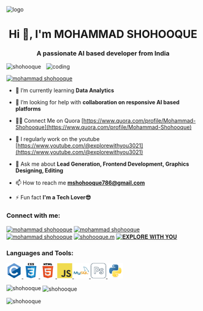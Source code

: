 ![logo](https://github.com/Shohooque/Shohooque/blob/main/Github%20frame.png)
<h1 align="center">Hi 👋, I'm MOHAMMAD SHOHOOQUE</h1>
<h3 align="center">A passionate AI based developer from India</h3>

<img align="right" alt="coding" width="400" src="https://cdn.dribbble.com/users/1446559/screenshots/5453050/97e3bc07ac5ca76150df36be8e142336.gif">


<p align="left"> <img src="https://komarev.com/ghpvc/?username=shohooque&label=Profile%20views&color=0e75b6&style=flat" alt="shohooque" /> </p>

<p align="left"> <a href="https://twitter.com/mohammad shohooque" target="blank"><img src="https://img.shields.io/twitter/follow/mohammad shohooque?logo=twitter&style=for-the-badge" alt="mohammad shohooque" /></a> </p>

- 🌱 I’m currently learning **Data Analytics**

- 🤝 I’m looking for help with **collaboration on responsive AI based platforms**

- 👨‍💻 Connect Me on Quora [https://www.quora.com/profile/Mohammad-Shohooque](https://www.quora.com/profile/Mohammad-Shohooque)

- 📝 I regularly work on the youtube [https://www.youtube.com/@explorewithyou3021](https://www.youtube.com/@explorewithyou3021)

- 💬 Ask me about **Lead Generation, Frontend Development, Graphics Designing, Editing**

- 📫 How to reach me **mshohooque786@gmail.com**

- ⚡ Fun fact **I'm a Tech Lover😎**

<h3 align="left">Connect with me:</h3>
<p align="left">
<a href="https://twitter.com/mohammad shohooque" target="blank"><img align="center" src="https://raw.githubusercontent.com/rahuldkjain/github-profile-readme-generator/master/src/images/icons/Social/twitter.svg" alt="mohammad shohooque" height="30" width="40" /></a>
<a href="https://linkedin.com/in/mohammad shohooque" target="blank"><img align="center" src="https://raw.githubusercontent.com/rahuldkjain/github-profile-readme-generator/master/src/images/icons/Social/linked-in-alt.svg" alt="mohammad shohooque" height="30" width="40" /></a>
<a href="https://fb.com/mohammad shohooque" target="blank"><img align="center" src="https://raw.githubusercontent.com/rahuldkjain/github-profile-readme-generator/master/src/images/icons/Social/facebook.svg" alt="mohammad shohooque" height="30" width="40" /></a>
<a href="https://instagram.com/shohooque.m" target="blank"><img align="center" src="https://raw.githubusercontent.com/rahuldkjain/github-profile-readme-generator/master/src/images/icons/Social/instagram.svg" alt="shohooque.m" height="30" width="40" /></a>
<a href="https://www.youtube.com/c/𝐄𝐗𝐏𝐋𝐎𝐑𝐄 𝐖𝐈𝐓𝐇 𝐘𝐎𝐔" target="blank"><img align="center" src="https://raw.githubusercontent.com/rahuldkjain/github-profile-readme-generator/master/src/images/icons/Social/youtube.svg" alt="𝐄𝐗𝐏𝐋𝐎𝐑𝐄 𝐖𝐈𝐓𝐇 𝐘𝐎𝐔" height="30" width="40" /></a>
</p>

<h3 align="left">Languages and Tools:</h3>
<p align="left"> <a href="https://www.cprogramming.com/" target="_blank" rel="noreferrer"> <img src="https://raw.githubusercontent.com/devicons/devicon/master/icons/c/c-original.svg" alt="c" width="40" height="40"/> </a> <a href="https://www.w3schools.com/css/" target="_blank" rel="noreferrer"> <img src="https://raw.githubusercontent.com/devicons/devicon/master/icons/css3/css3-original-wordmark.svg" alt="css3" width="40" height="40"/> </a> <a href="https://www.w3.org/html/" target="_blank" rel="noreferrer"> <img src="https://raw.githubusercontent.com/devicons/devicon/master/icons/html5/html5-original-wordmark.svg" alt="html5" width="40" height="40"/> </a> <a href="https://developer.mozilla.org/en-US/docs/Web/JavaScript" target="_blank" rel="noreferrer"> <img src="https://raw.githubusercontent.com/devicons/devicon/master/icons/javascript/javascript-original.svg" alt="javascript" width="40" height="40"/> </a> <a href="https://www.mysql.com/" target="_blank" rel="noreferrer"> <img src="https://raw.githubusercontent.com/devicons/devicon/master/icons/mysql/mysql-original-wordmark.svg" alt="mysql" width="40" height="40"/> </a> <a href="https://www.photoshop.com/en" target="_blank" rel="noreferrer"> <img src="https://raw.githubusercontent.com/devicons/devicon/master/icons/photoshop/photoshop-line.svg" alt="photoshop" width="40" height="40"/> </a> <a href="https://www.python.org" target="_blank" rel="noreferrer"> <img src="https://raw.githubusercontent.com/devicons/devicon/master/icons/python/python-original.svg" alt="python" width="40" height="40"/> </a> </p>

<p><img align="left" src="https://github-readme-stats.vercel.app/api/top-langs?username=shohooque&show_icons=true&locale=en&layout=compact" alt="shohooque" /></p>

<p>&nbsp;<img align="center" src="https://github-readme-stats.vercel.app/api?username=shohooque&show_icons=true&locale=en" alt="shohooque" /></p>

<p><img align="center" src="https://github-readme-streak-stats.herokuapp.com/?user=shohooque&" alt="shohooque" /></p>
